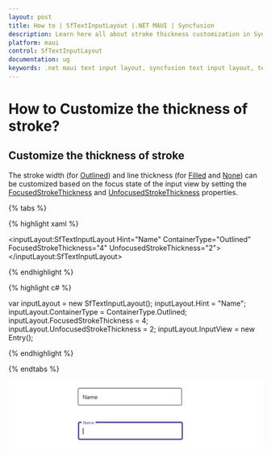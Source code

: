 ```yaml
---
layout: post
title: How to | SfTextInputLayout |.NET MAUI | Syncfusion
description: Learn here all about stroke thickness customization in Syncfusion .NET MAUI Text Input Layout (SfTextInputLayout) control and more.
platform: maui
control: SfTextInputLayout
documentation: ug
keywords: .net maui text input layout, syncfusion text input layout, text input layout maui.
--- 
```

# How to Customize the thickness of stroke?

## Customize the thickness of stroke 

The stroke width (for [Outlined](https://help.syncfusion.com/cr/maui/Syncfusion.Maui.Core.ContainerType.html#Syncfusion_Maui_Core_ContainerType_Outlined)) and line thickness (for [Filled](https://help.syncfusion.com/cr/maui/Syncfusion.Maui.Core.ContainerType.html#Syncfusion_Maui_Core_ContainerType_Filled) and [None](https://help.syncfusion.com/cr/maui/Syncfusion.Maui.Core.ContainerType.html#Syncfusion_Maui_Core_ContainerType_None)) can be customized based on the focus state of the input view by setting the [FocusedStrokeThickness](https://help.syncfusion.com/cr/maui/Syncfusion.Maui.Core.SfTextInputLayout.html#Syncfusion_Maui_Core_SfTextInputLayout_FocusedStrokeThickness) and [UnfocusedStrokeThickness](https://help.syncfusion.com/cr/maui/Syncfusion.Maui.Core.SfTextInputLayout.html#Syncfusion_Maui_Core_SfTextInputLayout_UnfocusedStrokeThickness) properties.

{% tabs %}

{% highlight xaml %}

<inputLayout:SfTextInputLayout  Hint="Name" 
                                ContainerType="Outlined"
                                FocusedStrokeThickness="4"
                                UnfocusedStrokeThickness="2">
    <Entry />
</inputLayout:SfTextInputLayout>
		
{% endhighlight %}

{% highlight c# %}

var inputLayout = new SfTextInputLayout();
inputLayout.Hint = "Name";
inputLayout.ContainerType = ContainerType.Outlined;
inputLayout.FocusedStrokeThickness = 4;
inputLayout.UnfocusedStrokeThickness = 2;
inputLayout.InputView = new Entry(); 

{% endhighlight %}

{% endtabs %}

![StrokeThickness img](images/HowTo/StrokeThickness.png)
